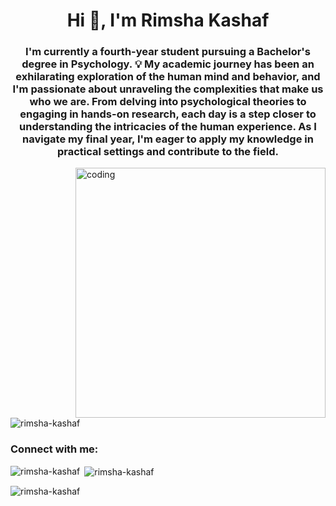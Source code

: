 
<h1 align="center">Hi 👋, I'm Rimsha Kashaf</h1>
<h3 align="center">I'm currently a fourth-year student pursuing a Bachelor's degree in Psychology. 💡 My academic journey has been an exhilarating exploration of the human mind and behavior, and I'm passionate about unraveling the complexities that make us who we are. From delving into psychological theories to engaging in hands-on research, each day is a step closer to understanding the intricacies of the human experience. As I navigate my final year, I'm eager to apply my knowledge in practical settings and contribute to the field.</h3>
<img align="right" alt="coding" width="400" src="https://cdn.dribbble.com/users/330915/screenshots/3587000/10_coding_dribbble.gif">

<p align="left"> <img src="https://komarev.com/ghpvc/?username=rimsha-kashaf&label=Profile%20views&color=0e75b6&style=flat" alt="rimsha-kashaf" /> </p>

<h3 align="left">Connect with me:</h3>
<p align="left">
</p>

<p><img align="left" src="https://github-readme-stats.vercel.app/api/top-langs?username=rimsha-kashaf&show_icons=true&locale=en&layout=compact" alt="rimsha-kashaf" /></p>

<p>&nbsp;<img align="center" src="https://github-readme-stats.vercel.app/api?username=rimsha-kashaf&show_icons=true&locale=en" alt="rimsha-kashaf" /></p>

<p><img align="center" src="https://github-readme-streak-stats.herokuapp.com/?user=rimsha-kashaf&" alt="rimsha-kashaf" /></p>
